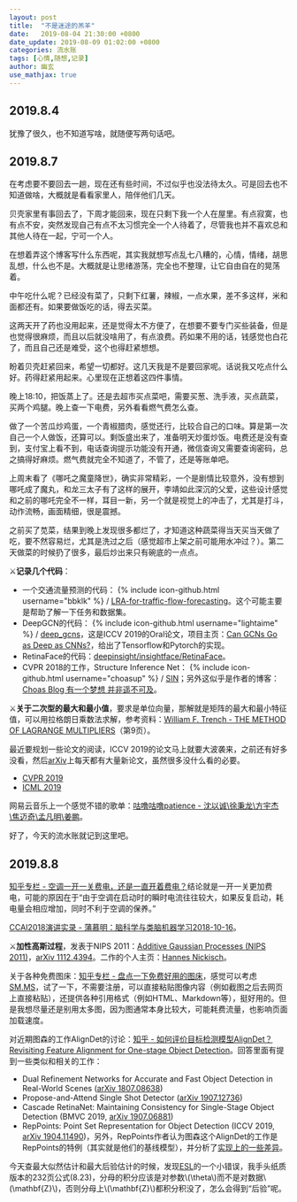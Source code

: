 ```yaml
---
layout: post
title:  "不是迷途的羔羊"
date:   2019-08-04 21:30:00 +0800
date_update: 2019-08-09 01:02:00 +0800
categories: 流水账
tags: [心情,随想,记录]
author: 幽玄
use_mathjax: true
---
```


## 2019.8.4

犹豫了很久，也不知道写啥，就随便写两句话吧。

## 2019.8.7

在考虑要不要回去一趟，现在还有些时间，不过似乎也没法待太久。可是回去也不知道做啥，大概就是看看家里人，陪伴他们几天。

贝壳家里有事回去了，下周才能回来，现在只剩下我一个人在屋里。有点寂寞，也有点不安，突然发现自己有点不太习惯完全一个人待着了，尽管我也并不喜欢总和其他人待在一起，宁可一个人。

在想着弄这个博客写什么东西呢，其实我就想写点乱七八糟的，心情，情绪，胡思乱想，什么也不是。大概就是让思绪游荡，完全也不整理，让它自由自在的晃荡着。

中午吃什么呢？已经没有菜了，只剩下红薯，辣椒，一点水果，差不多这样，米和面都还有。如果要做饭吃的话，得去买菜。

这两天开了药也没用起来，还是觉得太不方便了，在想要不要专门买些装备，但是也觉得很麻烦，而且以后就没啥用了，有点浪费。药如果不用的话，钱感觉也白花了，而且自己还是难受，这个也得赶紧想想。

盼着贝壳赶紧回来，希望一切都好。这几天我是不是要回家呢。话说我又吃点什么好。药得赶紧用起来。心里现在正想着这四件事情。

晚上18:10，把饭蒸上了。还是去超市买点菜吧，需要买葱、洗手液，买点蔬菜，买两个鸡腿。晚上查一下电费，另外看看燃气费怎么查。

做了一个苦瓜炒鸡蛋，一个青椒腊肉，感觉还行，比较合自己的口味。算是第一次自己一个人做饭，还算可以。剩饭盛出来了，准备明天炒蛋炒饭。电费还是没有查到，支付宝上看不到，电话查询提示功能没有开通，微信查询又需要查询密码，总之搞得好麻烦。燃气费就完全不知道了，不管了，还是等账单吧。

上周末看了《哪吒之魔童降世》，确实非常精彩，一个是剧情比较意外，没有想到哪吒成了魔丸，和龙三太子有了这样的展开，李靖如此深沉的父爱，这些设计感觉和之前的哪吒完全不一样，耳目一新，另一个就是视觉上的冲击了，尤其是打斗，动作流畅，画面精细，很是震撼。

之前买了苋菜，结果到晚上发现很多都烂了，才知道这种蔬菜得当天买当天做了吃，要不然容易烂，尤其是洗过之后（感觉超市上架之前可能用水冲过？）。第二天做菜的时候扔了很多，最后炒出来只有碗底的一点点。

<span>&#9876;</span>**记录几个代码**：
- 一个交通流量预测的代码：
{% include icon-github.html username="bbklk" %} /
[LRA-for-traffic-flow-forecasting](https://github.com/bbklk/LRA-for-traffic-flow-forecasting)。这个可能主要是帮助了解一下任务和数据集。
- DeepGCN的代码：
{% include icon-github.html username="lightaime" %} /
[deep_gcns](https://github.com/lightaime/deep_gcns)，这是ICCV 2019的Oral论文，项目主页：[Can GCNs Go as Deep as CNNs?](https://sites.google.com/view/deep-gcns)，给出了Tensorflow和Pytorch的实现。
- RetinaFace的代码：[deepinsight/insightface/RetinaFace](https://github.com/deepinsight/insightface/tree/master/RetinaFace)。
- CVPR 2018的工作，Structure Inference Net：
{% include icon-github.html username="choasup" %} /
[SIN](https://github.com/choasup/SIN)；另外这似乎是作者的博客：[Choas Blog 有一个梦想 并非遥不可及](https://choasup.github.io/)。

<span>&#9876;</span>**关于二次型的最大和最小值**，要求是单位向量，那解就是矩阵的最大和最小特征值，可以用拉格朗日乘数法求解，参考资料：[William F. Trench - THE METHOD OF
LAGRANGE MULTIPLIERS](http://ramanujan.math.trinity.edu/wtrench/texts/TRENCH_LAGRANGE_MULTIPLIERS.PDF)（第9页）。

最近要规划一些论文的阅读，ICCV 2019的论文马上就要大波袭来，之前还有好多没看，然后[arXiv](https://arxiv.org/list/cs.CV/recent)上每天都有大量新论文，虽然很多没什么看的必要。
- [CVPR 2019](http://openaccess.thecvf.com/CVPR2019.py)
- [ICML 2019](https://icml.cc/Conferences/2019/Videos)

网易云音乐上一个感觉不错的歌单：[咕噜咕噜patience - 沈以诚\徐秉龙\方宇杰\焦迈奇\孟凡明\姜鹏](https://music.163.com/playlist?id=2220042776&userid=525816)。

好了，今天的流水账就记到这里吧。

## 2019.8.8

[知乎专栏 - 空调一开一关费电，还是一直开着费电？](https://zhuanlan.zhihu.com/p/40331879)结论就是一开一关更加费电，可能的原因在于“由于空调在启动时的瞬时电流往往较大，如果反复启动，耗电量会相应增加，同时不利于空调的保养。”

[CCAI2018演讲实录 - 蒲慕明：脑科学与类脑机器学习2018-10-16](https://pan.baidu.com/s/1B7-phZ0ibT8LCYrqRWItAQ)。

<span>&#9876;</span>**加性高斯过程**，发表于NIPS 2011：[Additive Gaussian Processes (NIPS 2011)](https://papers.nips.cc/paper/4221-additive-gaussian-processes)，[arXiv 1112.4394](https://arxiv.org/abs/1112.4394)。二作的个人主页：[Hannes Nickisch](http://hannes.nickisch.org/)。

关于各种免费图床：[知乎专栏 - 盘点一下免费好用的图床](https://zhuanlan.zhihu.com/p/35270383)，感觉可以考虑[SM.MS](https://sm.ms/)，试了一下，不需要注册，可以直接粘贴图像内容（例如截图之后去网页上直接粘贴），还提供各种引用格式（例如HTML、Markdown等），挺好用的。但是我想尽量还是别用太多图，因为图通常本身比较大，可能耗费流量，也影响页面加载速度。

对近期图森的工作AlignDet的讨论：[知乎 - 如何评价目标检测模型AlignDet？Revisiting Feature Alignment for One-stage Object Detection](https://www.zhihu.com/question/338959309)。回答里面有提到一些类似和相关的工作：
- Dual Refinement Networks for Accurate and Fast Object Detection in Real-World Scenes ([arXiv 1807.08638](https://arxiv.org/abs/1807.08638))
- Propose-and-Attend Single Shot Detector ([arXiv 1907.12736](https://arxiv.org/abs/1907.12736))
- Cascade RetinaNet: Maintaining Consistency for Single-Stage Object Detection (BMVC 2019, [arXiv 1907.06881](https://arxiv.org/abs/1907.06881))
- RepPoints: Point Set Representation for Object Detection (ICCV 2019, [arXiv 1904.11490](https://arxiv.org/abs/1904.11490))，另外，RepPoints作者认为图森这个AlignDet的工作是RepPoints的特例（其实就是他们的基线模型），并分析了[实现上的一些差异](https://www.zhihu.com/question/338959309/answer/780428729)。

今天查最大似然估计和最大后验估计的时候，发现[ESL](https://web.stanford.edu/~hastie/ElemStatLearn/)的一个小错误，我手头纸质版本的232页公式(8.23)，分母的积分应该是对参数\\(\theta\\)而不是对数据\\(\mathbf{Z}\\)，否则分母上\\(\mathbf{Z}\\)都积分积没了，怎么会得到“后验”呢。
